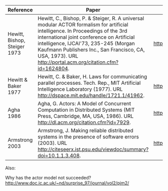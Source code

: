 | Reference | Paper | PDF |
| --- | --- | ---|
| Hewitt, Bishop, Steiger 1973 | Hewitt, C., Bishop, P. & Steiger, R. A universal modular ACTOR formalism for artificial intelligence. In Proceedings of the 3rd international joint conference on Artificial intelligence, IJCAI'73, 235-245 (Morgan Kaufmann Publishers Inc., San Francisco, CA, USA, 1973). URL http://portal.acm.org/citation.cfm?id=1624804. | http://ijcai.org/Past%20Proceedings/IJCAI-73/PDF/027B.pdf |
| Hewitt & Baker 1977 | Hewitt, C. & Baker, H. Laws for communicating parallel processes. Tech. Rep., MIT Artificial Intelligence Laboratory (1977). URL http://dspace.mit.edu/handle/1721.1/41962. | http://dspace.mit.edu/bitstream/handle/1721.1/41962/AI_WP_134A.pdf |
| Agha 1986 | Agha, G. Actors: A Model of Concurrent Computation in Distributed Systems (MIT Press, Cambridge, MA, USA, 1986). URL http://dl.acm.org/citation.cfm?id=7929. | http://dspace.mit.edu/bitstream/handle/1721.1/6952/AITR-844.pdf |
| Armstrong 2003 | Armstrong, J. Making reliable distributed systems in the presence of software errors (2003). URL http://citeseerx.ist.psu.edu/viewdoc/summary?doi=10.1.1.3.408. | http://www.erlang.org/download/armstrong_thesis_2003.pdf |


Also:

Why has the actor model not succeeded?
http://www.doc.ic.ac.uk/~nd/surprise_97/journal/vol2/pjm2/
